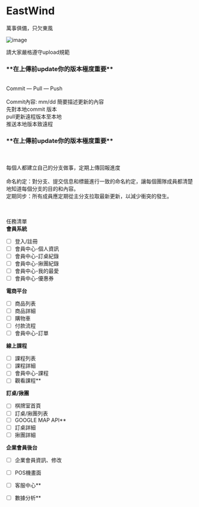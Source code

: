 # EastWind
萬事俱備，只欠東風

![image](https://github.com/user-attachments/assets/ffee3d42-bdfa-4811-81c4-a446117cfbbe)


請大家嚴格遵守upload規範<br/>

<h3>**在上傳前update你的版本極度重要**</h3><br/>
Commit — Pull — Push<br/>
<br/>
Commit內容:  mm/dd 簡要描述更新的內容<br/>
先對本地commit 版本<br/>
pull更新遠程版本至本地<br/>
推送本地版本致遠程<br/>
<h3>**在上傳前update你的版本極度重要**</h3><br/>
<br/>
每個人都建立自己的分支做事，定期上傳回報進度<br/>
<br/>
命名約定：對分支、提交信息和標籤進行一致的命名約定，讓每個團隊成員都清楚地知道每個分支的目的和內容。<br/>
定期同步：所有成員應定期從主分支拉取最新更新，以減少衝突的發生。<br/>
<br/>
<br/>

任務清單
<br/>
**會員系統**
- [ ] 登入/註冊
- [ ] 會員中心-個人資訊
- [ ] 會員中心-訂桌紀錄
- [ ] 會員中心-揪團紀錄
- [ ] 會員中心-我的最愛
- [ ] 會員中心-優惠券

**電商平台**
- [ ] 商品列表
- [ ] 商品詳細
- [ ] 購物車
- [ ] 付款流程
- [ ] 會員中心-訂單

**線上課程**
- [ ] 課程列表
- [ ] 課程詳細
- [ ] 會員中心-課程
- [ ] 觀看課程**

**訂桌/揪團**
- [ ] 棋牌室首頁
- [ ] 訂桌/揪團列表
- [ ] GOOGLE MAP API**
- [ ] 訂桌詳細
- [ ] 揪團詳細

**企業會員後台**
- [ ] 企業會員資訊、修改
- [ ] POS機畫面
- [ ] 客服中心**
- [ ] 數據分析**




